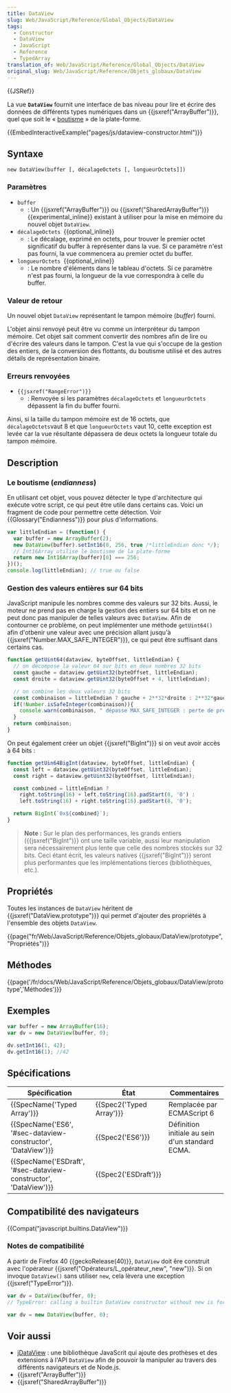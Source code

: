 ```yaml
---
title: DataView
slug: Web/JavaScript/Reference/Global_Objects/DataView
tags:
  - Constructor
  - DataView
  - JavaScript
  - Reference
  - TypedArray
translation_of: Web/JavaScript/Reference/Global_Objects/DataView
original_slug: Web/JavaScript/Reference/Objets_globaux/DataView
---
```

{{JSRef}}

La vue **`DataView`** fournit une interface de bas niveau pour lire et écrire des données de différents types numériques dans un {{jsxref("ArrayBuffer")}}, quel que soit le « [boutisme](https://fr.wikipedia.org/wiki/Endianness) » de la plate-forme.

{{EmbedInteractiveExample("pages/js/dataview-constructor.html")}}

## Syntaxe

    new DataView(buffer [, décalageOctets [, longueurOctets]])

### Paramètres

- `buffer`
  - : Un {{jsxref("ArrayBuffer")}} ou {{jsxref("SharedArrayBuffer")}}{{experimental_inline}} existant à utiliser pour la mise en mémoire du nouvel objet `DataView`.
- `décalageOctets `{{optional_inline}}
  - : Le décalage, exprimé en octets, pour trouver le premier octet significatif du buffer à représenter dans la vue. Si ce paramètre n'est pas fourni, la vue commencera au premier octet du buffer.
- `longueurOctets `{{optional_inline}}
  - : Le nombre d'éléments dans le tableau d'octets. Si ce paramètre n'est pas fourni, la longueur de la vue correspondra à celle du buffer.

### Valeur de retour

Un nouvel objet `DataView` représentant le tampon mémoire (_buffer_) fourni.

L'objet ainsi renvoyé peut être vu comme un interpréteur du tampon mémoire. Cet objet sait comment convertir des nombres afin de lire ou d'écrire des valeurs dans le tampon. C'est la vue qui s'occupe de la gestion des entiers, de la conversion des flottants, du boutisme utilisé et des autres détails de représentation binaire.

### Erreurs renvoyées

- `{{jsxref("RangeError")}}`
  - : Renvoyée si les paramètres `décalageOctets` et `longueurOctets` dépassent la fin du buffer fourni.

Ainsi, si la taille du tampon mémoire est de 16 octets, que `décalageOctets`vaut 8 et que `longueurOctets` vaut 10, cette exception est levée car la vue résultante dépassera de deux octets la longueur totale du tampon mémoire.

## Description

### Le boutisme (_endianness_)

En utilisant cet objet, vous pouvez détecter le type d'architecture qui exécute votre script, ce qui peut être utile dans certains cas. Voici un fragment de code pour permettre cette détection. Voir {{Glossary("Endianness")}} pour plus d'informations.

```js
var littleEndian = (function() {
  var buffer = new ArrayBuffer(2);
  new DataView(buffer).setInt16(0, 256, true /*littleEndian donc */);
  // Int16Array utilise le boutisme de la plate-forme
  return new Int16Array(buffer)[0] === 256;
})();
console.log(littleEndian); // true ou false
```

### Gestion des valeurs entières sur 64 bits

JavaScript manipule les nombres comme des valeurs sur 32 bits. Aussi, le moteur ne prend pas en charge la gestion des entiers sur 64 bits et on ne peut donc pas manipuler de telles valeurs avec `DataView`. Afin de contourner ce problème, on peut implémenter une méthode `getUint64()` afin d'otbenir une valeur avec une précision allant jusqu'à {{jsxref("Number.MAX_SAFE_INTEGER")}}, ce qui peut être suffisant dans certains cas.

```js
function getUint64(dataview, byteOffset, littleEndian) {
  // on décompose la valeur 64 sur bits en deux nombres 32 bits
  const gauche = dataview.getUint32(byteOffset, littleEndian);
  const droite = dataview.getUint32(byteOffset + 4, littleEndian);

  // on combine les deux valeurs 32 bits
  const combinaison = littleEndian ? gauche + 2**32*droite : 2**32*gauche + droite;
  if(!Number.isSafeInteger(combinaison)){
    console.warn(combinaison, " dépasse MAX_SAFE_INTEGER : perte de précision !");
  }
  return combinaison;
}
```

On peut également créer un objet {{jsxref("BigInt")}} si on veut avoir accès à 64 bits :

```js
function getUin64BigInt(dataview, byteOffset, littleEndian) {
  const left = dataview.getUint32(byteOffset, littleEndian);
  const right = dataview.getUint32(byteOffset, littleEndian);

  const combined = littleEndian ?
    right.toString(16) + left.toString(16).padStart(8, '0') :
    left.toString(16) + right.toString(16).padStart(8, '0');

  return BigInt(`0x${combined}`);
}
```

> **Note :** Sur le plan des performances, les grands entiers ({{jsxref("BigInt")}} ont une taille variable, aussi leur manipulation sera nécessairement plus lente que celle des nombres stockés sur 32 bits. Ceci étant écrit, les valeurs natives {{jsxref("BigInt")}} seront plus performantes que les implémentations tierces (bibliothèques, etc.).

## Propriétés

Toutes les instances de `DataView` héritent de {{jsxref("DataView.prototype")}} qui permet d'ajouter des propriétés à l'ensemble des objets `DataView`.

{{page("fr/Web/JavaScript/Reference/Objets_globaux/DataView/prototype","Propriétés")}}

## Méthodes

{{page('/fr/docs/Web/JavaScript/Reference/Objets_globaux/DataView/prototype','Méthodes')}}

## Exemples

```js
var buffer = new ArrayBuffer(16);
var dv = new DataView(buffer, 0);

dv.setInt16(1, 42);
dv.getInt16(1); //42
```

## Spécifications

| Spécification                                                                        | État                             | Commentaires                                    |
| ------------------------------------------------------------------------------------ | -------------------------------- | ----------------------------------------------- |
| {{SpecName('Typed Array')}}                                                 | {{Spec2('Typed Array')}} | Remplacée par ECMAScript 6                      |
| {{SpecName('ES6', '#sec-dataview-constructor', 'DataView')}}     | {{Spec2('ES6')}}             | Définition initiale au sein d'un standard ECMA. |
| {{SpecName('ESDraft', '#sec-dataview-constructor', 'DataView')}} | {{Spec2('ESDraft')}}     |                                                 |

## Compatibilité des navigateurs

{{Compat("javascript.builtins.DataView")}}

### Notes de compatibilité

A partir de Firefox 40 {{geckoRelease(40)}}, `DataView` doit êre construit avec l'opérateur {{jsxref("Opérateurs/L_opérateur_new", "new")}}. Si on invoque `DataView()` sans utiliser `new`, cela lèvera une exception {{jsxref("TypeError")}}.

```js example-bad
var dv = DataView(buffer, 0);
// TypeError: calling a builtin DataView constructor without new is forbidden
```

```js example-good
var dv = new DataView(buffer, 0);
```

## Voir aussi

- [jDataView](https://github.com/jDataView/jDataView) : une bibliothèque JavaScrit qui ajoute des prothèses et des extensions à l'API `DataView` afin de pouvoir la manipuler au travers des différents navigateurs et de Node.js.
- {{jsxref("ArrayBuffer")}}
- {{jsxref("SharedArrayBuffer")}}
